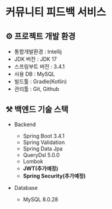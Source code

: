 # 커뮤니티 피드백 서비스

## ⚙ 프로젝트 개발 환경
- 통합개발환경 : Intellij
- JDK 버전 : JDK 17
- 스프링부트 버전 : 3.4.1
- 사용 DB : MySQL
- 빌드툴 : Gradle(Kotlin)
- 관리툴 : Git, Github

## ⚒ 백엔드 기술 스택
- Backend
    - Spring Boot 3.4.1
    - Spring Validation
    - Spring Data Jpa
    - QueryDsl 5.0.0
    - Lombok
    - **JWT(추가예정)**
    - **Spring Security(추가예정)**


- Database
    - MySQL 8.0.28
  